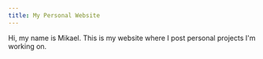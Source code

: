```yaml
---
title: My Personal Website
---
```


Hi, my name is Mikael. This is my website where I post personal projects I'm working on. 

